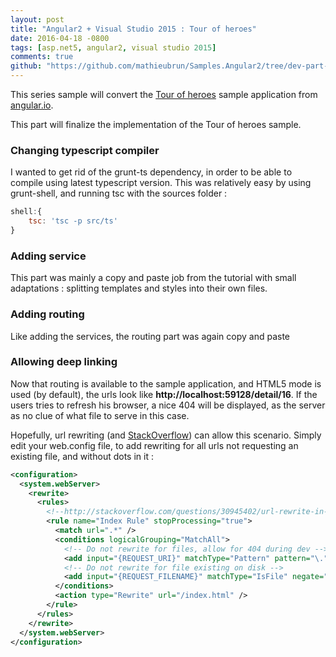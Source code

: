 ```yaml
---
layout: post
title: "Angular2 + Visual Studio 2015 : Tour of heroes"
date: 2016-04-18 -0800
tags: [asp.net5, angular2, visual studio 2015]
comments: true
github: "https://github.com/mathieubrun/Samples.Angular2/tree/dev-part-3"
---
```


This series sample will convert the [Tour of heroes](https://angular.io/docs/ts/latest/tutorial/) sample application from [angular.io](https://angular.io/docs). 

This part will finalize the implementation of the Tour of heroes sample. 

### Changing typescript compiler

I wanted to get rid of the grunt-ts dependency, in order to be able to compile using latest typescript version. This was relatively easy by using grunt-shell, and running tsc with the sources folder :

```` javascript
shell:{
    tsc: 'tsc -p src/ts'
}
````

### Adding service

This part was mainly a copy and paste job from the tutorial with small adaptations : splitting templates and styles into their own files. 

### Adding routing

Like adding the services, the routing part was again copy and paste

### Allowing deep linking

Now that routing is available to the sample application, and HTML5 mode is used (by default), the urls look like **http://localhost:59128/detail/16**. If the users tries to refresh his browser, a nice 404 will be displayed, as the server as no clue of what file to serve in this case.

Hopefully, url rewriting (and [StackOverflow](http://stackoverflow.com/questions/30945402/url-rewrite-in-asp-net-5)) can allow this scenario. Simply edit your web.config file, to add rewriting for all urls not requesting an existing file, and without dots in it :

```` xml
<configuration>
  <system.webServer>
    <rewrite>
      <rules>
        <!--http://stackoverflow.com/questions/30945402/url-rewrite-in-asp-net-5 -->
        <rule name="Index Rule" stopProcessing="true">
          <match url=".*" />
          <conditions logicalGrouping="MatchAll">
            <!-- Do not rewrite for files, allow for 404 during dev -->
            <add input="{REQUEST_URI}" matchType="Pattern" pattern="\." negate="true" />
            <!-- Do not rewrite for file existing on disk -->
            <add input="{REQUEST_FILENAME}" matchType="IsFile" negate="true" />
          </conditions>
          <action type="Rewrite" url="/index.html" />
        </rule>
      </rules>
    </rewrite>
  </system.webServer>
</configuration>
````
